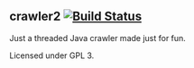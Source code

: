 crawler2 [![Build Status](https://travis-ci.org/dobrakmato/crawler.svg)](https://travis-ci.org/dobrakmato/crawler)
--------------

Just a threaded Java crawler made just for fun.

Licensed under GPL 3.